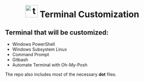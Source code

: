 <h1 align="center"><img src='https://cdn.jsdelivr.net/npm/simple-icons@5.20.0/icons/windowsterminal.svg' alt='terminal' width="40" height="40"/> <b>Terminal Customization</b></h1>

## Terminal that will be customized:
- Windows PowerShell 
- Windows Subsystem Linux
- Command Prompt
- Gitbash
- Automate Terminal with Oh-My-Posh

 The repo also includes most of the necessary <b>dot</b> files.
